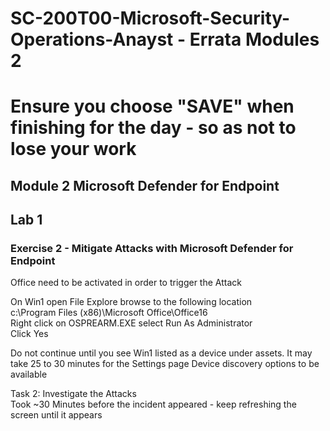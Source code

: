 # SC-200T00-Microsoft-Security-Operations-Anayst - Errata Modules 2<br>
# Ensure you choose "SAVE" when finishing for the day - so as not to lose your work<br>

## Module 2 Microsoft Defender for Endpoint<br>

## Lab 1<br>

### Exercise 2 - Mitigate Attacks with Microsoft Defender for Endpoint

Office need to be activated in order to trigger the Attack <br>

On Win1 open File Explore browse to the following location <br>
c:\Program Files (x86)\Microsoft Office\Office16 <br>
Right click on OSPREARM.EXE select Run As Administrator <br>
Click Yes <br>

Do not continue until you see Win1 listed as a device under assets. It may take 25 to 30 minutes for the Settings page Device discovery options to be available <br>

Task 2: Investigate the Attacks <br>
Took ~30 Minutes before the incident appeared - keep refreshing the screen until it appears <br>

